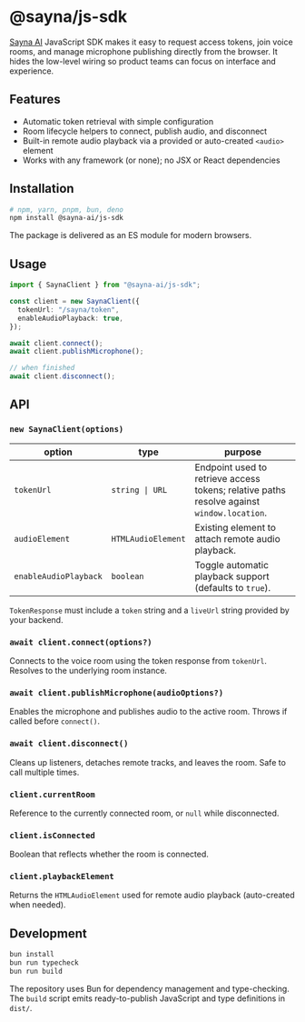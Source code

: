 # @sayna/js-sdk

[Sayna AI](https://sayna.ai) JavaScript SDK makes it easy to request access tokens, join voice rooms, and manage microphone publishing directly from the browser. It hides the low-level wiring so product teams can focus on interface and experience.

## Features

- Automatic token retrieval with simple configuration
- Room lifecycle helpers to connect, publish audio, and disconnect
- Built-in remote audio playback via a provided or auto-created `<audio>` element
- Works with any framework (or none); no JSX or React dependencies

## Installation

```bash
# npm, yarn, pnpm, bun, deno
npm install @sayna-ai/js-sdk
```

The package is delivered as an ES module for modern browsers.

## Usage

```ts
import { SaynaClient } from "@sayna-ai/js-sdk";

const client = new SaynaClient({
  tokenUrl: "/sayna/token",
  enableAudioPlayback: true,
});

await client.connect();
await client.publishMicrophone();

// when finished
await client.disconnect();
```

## API

### `new SaynaClient(options)`

| option | type | purpose |
| --- | --- | --- |
| `tokenUrl` | `string \| URL` | Endpoint used to retrieve access tokens; relative paths resolve against `window.location`. |
| `audioElement` | `HTMLAudioElement` | Existing element to attach remote audio playback. |
| `enableAudioPlayback` | `boolean` | Toggle automatic playback support (defaults to `true`). |

`TokenResponse` must include a `token` string and a `liveUrl` string provided by your backend.

### `await client.connect(options?)`

Connects to the voice room using the token response from `tokenUrl`. Resolves to the underlying room instance.

### `await client.publishMicrophone(audioOptions?)`

Enables the microphone and publishes audio to the active room. Throws if called before `connect()`.

### `await client.disconnect()`

Cleans up listeners, detaches remote tracks, and leaves the room. Safe to call multiple times.

### `client.currentRoom`

Reference to the currently connected room, or `null` while disconnected.

### `client.isConnected`

Boolean that reflects whether the room is connected.

### `client.playbackElement`

Returns the `HTMLAudioElement` used for remote audio playback (auto-created when needed).

## Development

```bash
bun install
bun run typecheck
bun run build
```

The repository uses Bun for dependency management and type-checking. The `build` script emits ready-to-publish JavaScript and type definitions in `dist/`.
